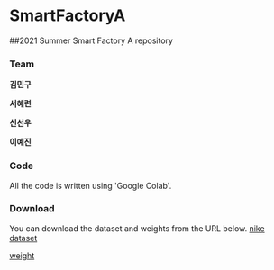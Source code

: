 # SmartFactoryA
##2021 Summer Smart Factory A repository

### Team
**김민구**

**서혜련**

**신선우**

**이예진**

### Code
All the code is written using 'Google Colab'.

### Download
You can download the dataset and weights from the URL below.
[nike dataset](https://drive.google.com/file/d/1fALbbxE9ahd_04zfzHDkX_IJAYJWJgVb/view?usp=sharing)

[weight](https://drive.google.com/file/d/1c8Ek69B6JGhua5cNDyHShpWra4CXtA41/view?usp=sharing)
